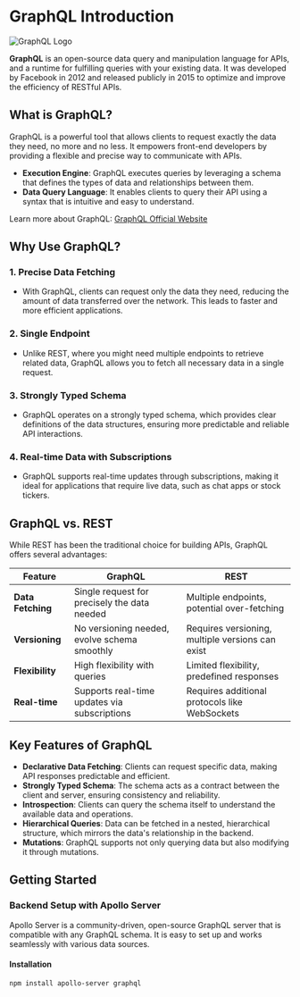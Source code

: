 # GraphQL Introduction

![GraphQL Logo](https://graphql.org/img/logo.svg)

**GraphQL** is an open-source data query and manipulation language for APIs, and a runtime for fulfilling queries with your existing data. It was developed by Facebook in 2012 and released publicly in 2015 to optimize and improve the efficiency of RESTful APIs.

## What is GraphQL?

GraphQL is a powerful tool that allows clients to request exactly the data they need, no more and no less. It empowers front-end developers by providing a flexible and precise way to communicate with APIs.

- **Execution Engine**: GraphQL executes queries by leveraging a schema that defines the types of data and relationships between them.
- **Data Query Language**: It enables clients to query their API using a syntax that is intuitive and easy to understand.

Learn more about GraphQL: [GraphQL Official Website](https://graphql.org/learn/)

## Why Use GraphQL?

### 1. **Precise Data Fetching**
   - With GraphQL, clients can request only the data they need, reducing the amount of data transferred over the network. This leads to faster and more efficient applications.

### 2. **Single Endpoint**
   - Unlike REST, where you might need multiple endpoints to retrieve related data, GraphQL allows you to fetch all necessary data in a single request.

### 3. **Strongly Typed Schema**
   - GraphQL operates on a strongly typed schema, which provides clear definitions of the data structures, ensuring more predictable and reliable API interactions.

### 4. **Real-time Data with Subscriptions**
   - GraphQL supports real-time updates through subscriptions, making it ideal for applications that require live data, such as chat apps or stock tickers.

## GraphQL vs. REST

While REST has been the traditional choice for building APIs, GraphQL offers several advantages:

| Feature          | GraphQL                                | REST                                  |
|------------------|----------------------------------------|---------------------------------------|
| **Data Fetching**| Single request for precisely the data needed | Multiple endpoints, potential over-fetching |
| **Versioning**   | No versioning needed, evolve schema smoothly | Requires versioning, multiple versions can exist |
| **Flexibility**  | High flexibility with queries          | Limited flexibility, predefined responses |
| **Real-time**    | Supports real-time updates via subscriptions | Requires additional protocols like WebSockets |

## Key Features of GraphQL

- **Declarative Data Fetching**: Clients can request specific data, making API responses predictable and efficient.
- **Strongly Typed Schema**: The schema acts as a contract between the client and server, ensuring consistency and reliability.
- **Introspection**: Clients can query the schema itself to understand the available data and operations.
- **Hierarchical Queries**: Data can be fetched in a nested, hierarchical structure, which mirrors the data's relationship in the backend.
- **Mutations**: GraphQL supports not only querying data but also modifying it through mutations.

## Getting Started

### Backend Setup with Apollo Server

Apollo Server is a community-driven, open-source GraphQL server that is compatible with any GraphQL schema. It is easy to set up and works seamlessly with various data sources.

#### Installation

```bash
npm install apollo-server graphql
